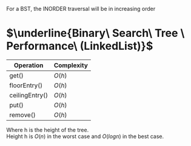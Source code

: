 For a BST, the INORDER traversal will be in increasing order

# $\underline{Binary\ Search\ Tree \ Performance\ (LinkedList)}$ <br/>
| Operation                     | Complexity |
|-------------------------------|------------|
| get()                | $O(h)$       |
| floorEntry()           | $O(h)$       |
| ceilingEntry()                    | $O(h)$       |
| put()                 | $O(h)$       |
| remove()                 | $O(h)$       |

Where h is the height of the tree. <br/>
Height h is $O(n)$ in the worst case and $O(logn)$ in the best case.
